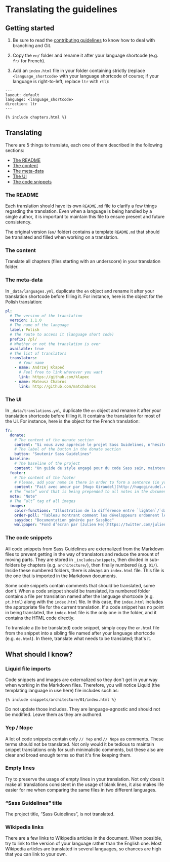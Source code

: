 # Translating the guidelines

## Getting started

1. Be sure to read the [contributing guidelines](CONTRIBUTING.md) to know how to deal with branching and Git.

2. Copy the `en/` folder and rename it after your language shortcode (e.g. `fr/` for French).

3. Add an `index.html` file in your folder containing strictly (replace `<language_shortcode>` with your language shortcode of course; if your language is right-to-left, replace `ltr` with `rtl`):
  ```
  ---
  layout: default
  language: <language_shortcode>
  direction: ltr
  ---

  {% include chapters.html %}
  ``` 

## Translating

There are 5 things to translate, each one of them described in the following sections:

* [The README](#the-readme)
* [The content](#the-content)
* [The meta-data](#the-meta-data)
* [The UI](#the-ui)
* [The code snippets](#the-code-snippets)

### The README

Each translation should have its own `README.md` file to clarify a few things regarding the translation. Even when a language is being handled by a single author, it is important to maintain this file to ensure present and future consistency.

The original version (`en/` folder) contains a template `README.md` that should be translated and filled when working on a translation.

### The content

Translate all chapters (files starting with an underscore) in your translation folder.

### The meta-data

In `_data/languages.yml`, duplicate the `en` object and rename it after your translation shortcode before filling it. For instance, here is the object for the Polish translation:

```yml
pl:
  # The version of the translation
  version: 1.1.0
  # The name of the language
  label: Polish
  # The route to access it (language short code)
  prefix: /pl/
  # Whether or not the translation is over
  available: true
  # The list of translators
  translators:
      # Your name
    - name: Andrzej Kłapeć
      # Feel free to link wherever you want
      link: https://github.com/klapec
    - name: Mateusz Chabros
      link: http://github.com/matchabros
```

### The UI

In `_data/translations.yml`, duplicate the `en` object and rename it after your translation shortcode before filling it. It contains the translation for most of the UI. For instance, here is the object for the French translation:

```yml
fr:
  donate:
    # The content of the donate section
    content: "Si vous avez apprécié le projet Sass Guidelines, n'hésitez pas à le soutenir."
    # The label of the button in the donate section
    button: "Soutenir Sass Guidelines"
  baseline:
    # The baseline of the project
    content: "Un guide de style engagé pour du code Sass sain, maintenable et extensible."
  footer:
    # The content of the footer
    # Please, add your name in there in order to form a sentence (in your language) such as: “Made with love by [Hugo Giraudel](http://hugogiraudel.com, translated by [Your name](http://link.com))”
    content: "Fait avec amour par [Hugo Giraudel](http://hugogiraudel.com), traduit par [Pierre Choffé](http://la-cascade.ghost.io)"
  # The “note” word that is being prepended to all notes in the document
  note: "Note"
  # The “alt” tag of all images
  images:
    color-functions: "Illustration de la différence entre `lighten`/`darken` et `mix` par [KatieK](http://codepen.io/KatieK2/pen/tejhz/)"
    order-poll: "Tableau montrant comment les développeurs ordonnent leurs déclarations CSS"
    sassdoc: "Documentation générée par SassDoc"
    wallpaper: "Fond d’écran par [Julien He](https://twitter.com/julien_he)"
```

### The code snippets

All code snippets from Sass Guidelines are externalized from the Markdown files to prevent getting in the way of translators and reduce the amount of moving parts. They are stored in `_includes/snippets`, then divided in sub-folders by chapters (e.g. `architecture/`), then finally numbered (e.g. `01/`). Inside these numbered folders, there is always an `index.html` file. This file is the one that is imported in the Markdown documents.

Some code snippets contain comments that should be translated, some don't. When a code snippet should be translated, its numbered folder contains a file per translation named after the language shortcode (e.g. `pt.html`) along with the `index.html` file. In this case, the `index.html` includes the appropriate file for the current translation. If a code snippet has no point in being translated, the `index.html` file is the only one in the folder, and it contains the HTML code directly.

To translate a (to be translated) code snippet, simply copy the `en.html` file from the snippet into a sibling file named after your language shortcode (e.g. `de.html`). In there, translate what needs to be translated; that's it.

## What should I know?

### Liquid file imports

Code snippets and images are externalized so they don't get in your way when working in the Markdown files. Therefore, you will notice Liquid (the templating language in use here) file includes such as:

```
{% include snippets/architecture/01/index.html %}
```

Do not update those includes. They are language-agnostic and should not be modified. Leave them as they are authored.

### Yep / Nope

A lot of code snippets contain only `// Yep` and `// Nope` as comments. These terms should not be translated. Not only would it be tedious to maintain snippet translations only for such minimalistic comments, but these also are clear and broad enough terms so that it's fine keeping them.

### Empty lines

Try to preserve the usage of empty lines in your translation. Not only does it make all translations consistent in the usage of blank lines, it also makes life easier for me when comparing the same files in two different languages.

### “Sass Guidelines” title

The project title, “Sass Guidelines”, is not translated.

### Wikipedia links

There are a few links to Wikipedia articles in the document. When possible, try to link to the version of your language rather than the English one. Most Wikipedia articles are translated in several languages, so chances are high that you can link to your own.
